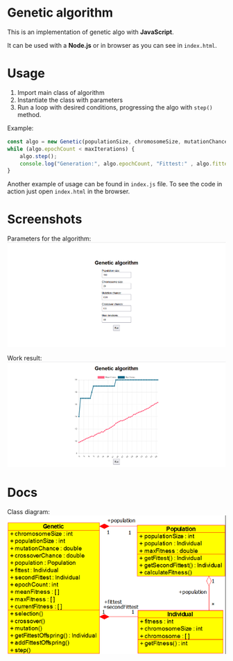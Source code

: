 # Genetic algorithm
This is an implementation of genetic algo with **JavaScript**.

It can be used with a **Node.js** or in browser as you can see in `index.html`.

# Usage

1. Import main class of algorithm
2. Instantiate the class with parameters
3. Run a loop with desired conditions, progressing the algo with `step()` method.

Example:
```javascript
const algo = new Genetic(populationSize, chromosomeSize, mutationChance, crossoverChance);
while (algo.epochCount < maxIterations) {
    algo.step();
    console.log("Generation:", algo.epochCount, "Fittest:" , algo.fittest);
}
```

Another example of usage can be found in `index.js` file.
To see the code in action just open `index.html` in the browser.

# Screenshots
Parameters for the algorithm:
![main](docs/main.png)

Work result:
![graph](docs/graph.png)

# Docs

Class diagram:  
![Class diagram](docs/class_diagram.png)
